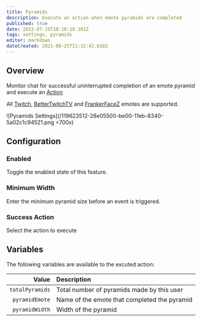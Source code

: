```yaml
---
title: Pyramids
description: Execute an action when emote pyramids are completed
published: true
date: 2022-07-15T18:10:19.101Z
tags: settings, pyramids
editor: markdown
dateCreated: 2021-08-25T21:32:42.610Z
---
```


## Overview
Monitor chat for successful uninterrupted completion of an emote pyramid and execute an [Action](/Actions)

All [Twitch](https://twitch.tv), [BetterTwitchTV](https://betterttv.com/) and [FrankerFaceZ](https://www.frankerfacez.com/) emotes are supported.

!\[Pyramids Settings\](/119623512-28e05500-be00-11eb-8340-5a02c1c94521.png =700x)

## Configuration
### Enabled
Toggle the enabled state of this feature.

### Minimum Width
Enter the minimum pyramid size before an event is triggered.

### Success Action
Select the action to execute

## Variables

The following variables are available to the excuted action:

|           Value | Description                                  |
| ---------------:|:-------------------------------------------- |
| `totalPyramids` | Total number of pyramids made by this user   |
|  `pyramidEmote` | Name of the emote that completed the pyramid |
|  `pyramidWidth` | Width of the pyramid                         |